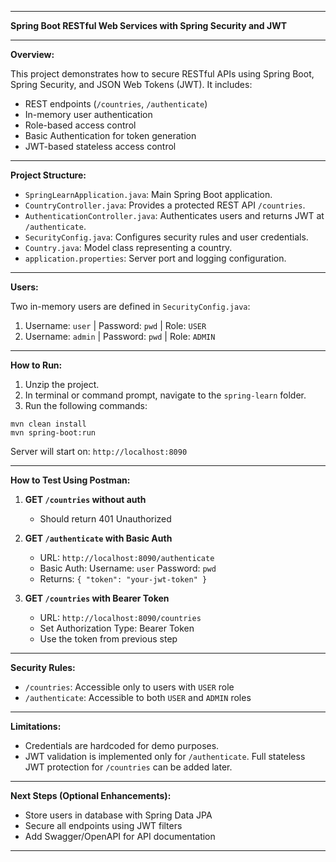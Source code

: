 
---

**Spring Boot RESTful Web Services with Spring Security and JWT**

---

**Overview:**

This project demonstrates how to secure RESTful APIs using Spring Boot, Spring Security, and JSON Web Tokens (JWT). It includes:

* REST endpoints (`/countries`, `/authenticate`)
* In-memory user authentication
* Role-based access control
* Basic Authentication for token generation
* JWT-based stateless access control

---

**Project Structure:**

* `SpringLearnApplication.java`: Main Spring Boot application.
* `CountryController.java`: Provides a protected REST API `/countries`.
* `AuthenticationController.java`: Authenticates users and returns JWT at `/authenticate`.
* `SecurityConfig.java`: Configures security rules and user credentials.
* `Country.java`: Model class representing a country.
* `application.properties`: Server port and logging configuration.

---

**Users:**

Two in-memory users are defined in `SecurityConfig.java`:

1. Username: `user` | Password: `pwd` | Role: `USER`
2. Username: `admin` | Password: `pwd` | Role: `ADMIN`

---

**How to Run:**

1. Unzip the project.
2. In terminal or command prompt, navigate to the `spring-learn` folder.
3. Run the following commands:

```
mvn clean install
mvn spring-boot:run
```

Server will start on: `http://localhost:8090`

---

**How to Test Using Postman:**

1. **GET `/countries` without auth**

   * Should return 401 Unauthorized

2. **GET `/authenticate` with Basic Auth**

   * URL: `http://localhost:8090/authenticate`
   * Basic Auth:
     Username: `user`
     Password: `pwd`
   * Returns:
     `{ "token": "your-jwt-token" }`

3. **GET `/countries` with Bearer Token**

   * URL: `http://localhost:8090/countries`
   * Set Authorization Type: Bearer Token
   * Use the token from previous step

---

**Security Rules:**

* `/countries`: Accessible only to users with `USER` role
* `/authenticate`: Accessible to both `USER` and `ADMIN` roles

---

**Limitations:**

* Credentials are hardcoded for demo purposes.
* JWT validation is implemented only for `/authenticate`. Full stateless JWT protection for `/countries` can be added later.

---

**Next Steps (Optional Enhancements):**

* Store users in database with Spring Data JPA
* Secure all endpoints using JWT filters
* Add Swagger/OpenAPI for API documentation

---

